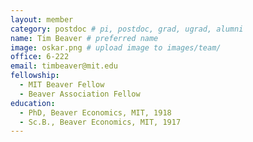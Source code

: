 ```yaml
---
layout: member
category: postdoc # pi, postdoc, grad, ugrad, alumni
name: Tim Beaver # preferred name
image: oskar.png # upload image to images/team/
office: 6-222
email: timbeaver@mit.edu
fellowship:
  - MIT Beaver Fellow
  - Beaver Association Fellow
education:
  - PhD, Beaver Economics, MIT, 1918
  - Sc.B., Beaver Economics, MIT, 1917
---
```


